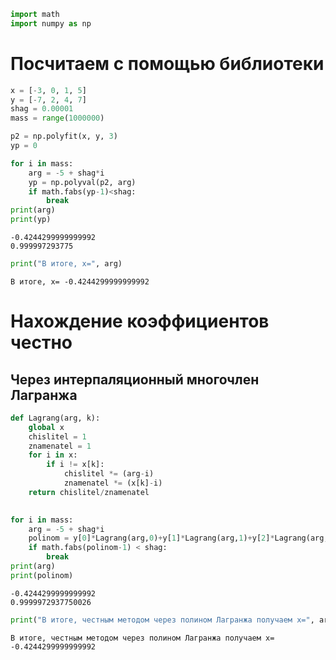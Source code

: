 

```python
import math
import numpy as np
```

# Посчитаем с помощью библиотеки


```python
x = [-3, 0, 1, 5]
y = [-7, 2, 4, 7]
shag = 0.00001
mass = range(1000000)
```


```python
p2 = np.polyfit(x, y, 3)
yp = 0
```


```python
for i in mass:
    arg = -5 + shag*i
    yp = np.polyval(p2, arg)
    if math.fabs(yp-1)<shag:
        break
print(arg)
print(yp)
```

    -0.4244299999999992
    0.999997293775
    


```python
print("В итоге, x=", arg)
```

    В итоге, x= -0.4244299999999992
    

# Нахождение коэффициентов честно
## Через интерпаляционный многочлен Лагранжа  


```python
def Lagrang(arg, k):
    global x
    chislitel = 1
    znamenatel = 1
    for i in x:
        if i != x[k]:
            chislitel *= (arg-i)
            znamenatel *= (x[k]-i)
    return chislitel/znamenatel
        
```


```python
for i in mass:
    arg = -5 + shag*i
    polinom = y[0]*Lagrang(arg,0)+y[1]*Lagrang(arg,1)+y[2]*Lagrang(arg,2)+y[3]*Lagrang(arg,3)
    if math.fabs(polinom-1) < shag:
        break
print(arg)
print(polinom)
```

    -0.4244299999999992
    0.9999972937750026
    


```python
print("В итоге, честным методом через полином Лагранжа получаем х=", arg)
```

    В итоге, честным методом через полином Лагранжа получаем х= -0.4244299999999992
    


```python

```
